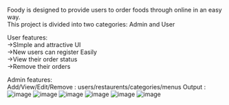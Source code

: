Foody is designed to provide users to order foods through online in an easy way.<br>
This project is divided into two categories: Admin and User

User features:<br>
->SImple and attractive UI<br>
->New users can register Easily<br>
->View their order status<br>
->Remove their orders<br>

Admin features:<br>
Add/View/Edit/Remove : users/restaurents/categories/menus
Output :
![image](https://user-images.githubusercontent.com/85669318/228594576-8d86d4c2-fe73-41fa-893b-e431a01cd833.png)
![image](https://user-images.githubusercontent.com/85669318/228594963-2201fc7e-0b05-4e06-818f-8e452ee4a7d1.png)
![image](https://user-images.githubusercontent.com/85669318/228595511-03b849ca-d050-47f5-84a4-91dc2d78e0c5.png)
![image](https://user-images.githubusercontent.com/85669318/228596028-9b9a935f-d57c-44a2-9238-677ac1d203fd.png)
![image](https://user-images.githubusercontent.com/85669318/228596549-0333a501-34f7-4ecc-9246-474f4744c218.png)
![image](https://user-images.githubusercontent.com/85669318/228596776-caa50546-76d9-4cfe-b431-99a11bc0207d.png)


